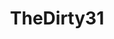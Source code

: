 ---
title: TheDirty31
crosslinks:
- youpoetried
- cryosleep
- nosleep
- Painshifter
- shortscarystories
- MikeyKnutson
- 30Press
- ShortSadStories
- TheDirty12
- ShortSeriousStories
---